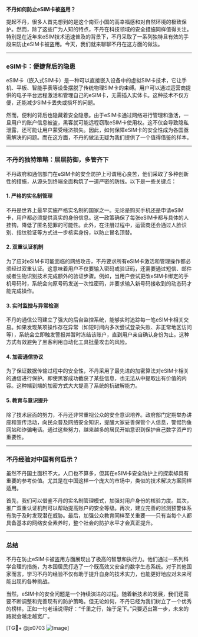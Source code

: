 **不丹如何防止eSIM卡被盗用？**

提起不丹，很多人首先想到的是这个南亚小国的高幸福感和对自然环境的极致保护。然而，除了这些广为人知的特点，不丹在科技领域的安全措施同样值得关注。特别是在近年来eSIM技术迅速普及的背景下，不丹采取了一系列独特且有效的手段来防止eSIM卡被盗用。今天，我们就来聊聊不丹在这方面的做法。

---

### eSIM卡：便捷背后的隐患

eSIM卡（嵌入式SIM卡）是一种可以直接嵌入设备中的虚拟SIM卡技术，它让手机、平板、智能手表等设备摆脱了传统物理SIM卡的束缚。用户可以通过运营商提供的电子平台远程激活和管理自己的eSIM卡，无需插入实体卡。这种技术不仅方便，还能减少SIM卡丢失或损坏的问题。

然而，便利的背后也隐藏着安全隐患。由于eSIM卡通过网络进行管理和激活，一旦用户的账户信息被盗，黑客就可能远程窃取eSIM卡使用权。这不仅会导致隐私泄露，还可能让用户蒙受经济损失。因此，如何保障eSIM卡的安全性成为各国亟需解决的问题。而在这方面，不丹的做法无疑为我们提供了一个值得借鉴的样本。

---

### 不丹的独特策略：层层防御，多管齐下

不丹政府和通信部门在eSIM卡的安全防护上可谓用心良苦，他们采取了多种创新性的措施，从源头到终端全面构筑了一道严密的防线。以下是一些关键点：

#### 1. **严格的实名制管理**
不丹是世界上最早实施严格实名制的国家之一。无论是购买手机还是申请eSIM卡，用户都必须提供真实的身份信息。这一政策确保了每张eSIM卡都与具体的人挂钩，降低了匿名犯罪的可能性。此外，在注册过程中，运营商还会通过人脸识别、指纹验证等方式进一步核实身份，以防止冒名顶替。

#### 2. **双重认证机制**
为了应对eSIM卡可能面临的网络攻击，不丹要求所有eSIM卡激活和管理操作都必须经过双重认证。这意味着用户不仅要输入密码或验证码，还需要通过短信、邮件或者生物识别技术完成额外的验证步骤。例如，当用户尝试更改eSIM卡绑定的手机号码时，系统会向原号码发送一次性密码，并要求输入新号码接收到的动态码才能完成操作。

#### 3. **实时监控与异常检测**
不丹的通信公司建立了强大的后台监控系统，能够实时追踪每一笔eSIM卡相关交易。如果发现某项操作存在异常（如短时间内多次尝试登录失败、非正常地区访问等），系统会立即触发警报并暂时冻结该账户，直到用户亲自确认身份为止。这种方式有效避免了黑客利用自动化工具批量攻击的风险。

#### 4. **加密通信协议**
为了保证数据传输过程中的安全性，不丹采用了最先进的加密算法对eSIM卡相关的通信进行保护。即使黑客成功截获了某些信息，也无法从中提取出有价值的内容。这种端到端的加密方式大大提高了系统的抗破解能力。

#### 5. **教育与意识提升**
除了技术层面的努力，不丹还非常重视公众的安全意识培养。政府部门定期举办讲座和宣传活动，向民众普及网络安全知识，提醒大家妥善保管个人信息，警惕钓鱼网站和诈骗电话。通过这些努力，越来越多的居民开始意识到保护自己数字资产的重要性。

---

### 不丹经验对中国有何启示？

虽然不丹国土面积不大，人口也不算多，但其在eSIM卡安全防护上的探索却具有重要的参考价值。尤其是在中国这样一个庞大的市场中，类似的技术解决方案同样适用。

首先，我们可以借鉴不丹的实名制管理模式，加强对用户身份的核验力度。其次，推广双重认证机制可以帮助提高账户的安全等级。再次，建立完善的监测预警体系有助于及时发现潜在威胁。最后，加强公众教育同样至关重要——只有当每个人都具备基本的网络安全素养时，整个社会的防护水平才会真正提升。

---

### 总结

不丹在防止eSIM卡被盗用方面展现出了极高的智慧和执行力。他们通过一系列科学合理的措施，为本国居民打造了一个既高效又安全的数字生态系统。对于其他国家而言，学习不丹的经验不仅有助于提升自身的技术实力，也能更好地应对未来可能出现的各种挑战。

当然，eSIM卡的安全问题是一个持续演进的过程。随着新技术的发展，我们还需要不断调整和完善现有的防护策略。但无论如何，不丹已经为我们树立了一个优秀的榜样。正如一句老话说得好：“千里之行，始于足下。”只要迈出第一步，未来的路就会越走越宽广。

[TG💪+ @jx0703 ![Image](https://github.com/user-attachments/assets/dbca1d08-cadb-493c-b0ec-ad6f7a83f270)]